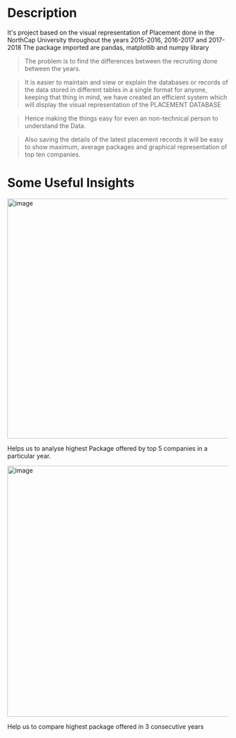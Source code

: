 
<h1> Description</h1>

 It's project based on the visual representation of Placement done in the NorthCap University throughout the years 2015-2016, 2016-2017 and 2017-2018 
The package imported are pandas, matplotlib and numpy library  

> The problem is to find the differences between the recruiting done between the years.

> It is easier to maintain and view or explain the databases or records of the data stored in different tables in a single format for anyone, keeping that thing in mind, we have created an efficient system which will display the visual representation of the PLACEMENT DATABASE

> Hence making the things easy for even an non-technical person to understand the Data. 

> Also saving the details of the latest placement records it will be easy to show maximum, average packages and graphical representation of top ten companies.

<h1> Some Useful Insights </h1>

<img width="545" alt="image" src="https://user-images.githubusercontent.com/46483403/215203692-5bd2af17-8168-4a60-a467-f21853aa44b3.png">

Helps us to analyse highest Package offered by top 5 companies in a particular year.

<img width="570" alt="image" src="https://user-images.githubusercontent.com/46483403/215203743-6a84637b-6b58-4689-9479-70199f4f87a2.png">

Help us to compare highest package offered in 3 consecutive years
